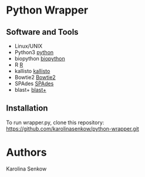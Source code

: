 # Python Wrapper

## Software and Tools
* Linux/UNIX
* Python3 [python](https://www.python.org/downloads/)
* biopython [biopython](https://biopython.org/)
* R [R](https://www.r-project.org/)
* kallisto [kallisto](https://pachterlab.github.io/kallisto/)
* Bowtie2 [Bowtie2](http://bowtie-bio.sourceforge.net/bowtie2/index.shtml)
* SPAdes [SPAdes](https://cab.spbu.ru/software/spades/)
* blast+ [blast+](https://www.ncbi.nlm.nih.gov/books/NBK279690/)

## Installation
To run wrapper.py, clone this repository:
	https://github.com/karolinasenkow/python-wrapper.git

# Authors
Karolina Senkow 
